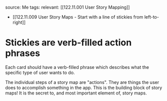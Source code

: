 source: Me
tags:
relevant:
[[122.11.001 User Story Mapping]]
- [[122.11.009 User Story Maps - Start with a line of stickies from left-to-right]]

# Stickies are verb-filled action phrases

Each card should have a verb-filled phrase which describes what the specific type of user wants to do.

The individual steps of a story map are "actions". They are things the user does to accomplish something in the app. This is the building block of story maps! It is the secret to, and most important element of, story maps.